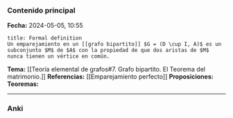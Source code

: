 ### Contenido principal

**Fecha:** 2024-05-05, 10:55

```ad-formal
title: Formal definition
Un emparejamiento en un [[grafo bipartito]] $G = (D \cup I, A)$ es un subconjunto $M$ de $A$ con la propiedad de que dos aristas de $M$ nunca tienen un vértice en común.
```

**Tema:** [[Teoría elemental de grafos#7. Grafo bipartito. El Teorema del matrimonio.]]
**Referencias:** [[Emparejamiento perfecto]]
**Proposiciones:**
**Teoremas:**

---
### Anki
